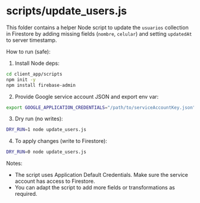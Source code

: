 # scripts/update_users.js

This folder contains a helper Node script to update the `usuarios` collection in Firestore by adding missing fields (`nombre`, `celular`) and setting `updatedAt` to server timestamp.

How to run (safe):

1. Install Node deps:

```bash
cd client_app/scripts
npm init -y
npm install firebase-admin
```

2. Provide Google service account JSON and export env var:

```bash
export GOOGLE_APPLICATION_CREDENTIALS="/path/to/serviceAccountKey.json"
```

3. Dry run (no writes):

```bash
DRY_RUN=1 node update_users.js
```

4. To apply changes (write to Firestore):

```bash
DRY_RUN=0 node update_users.js
```

Notes:
- The script uses Application Default Credentials. Make sure the service account has access to Firestore.
- You can adapt the script to add more fields or transformations as required.
